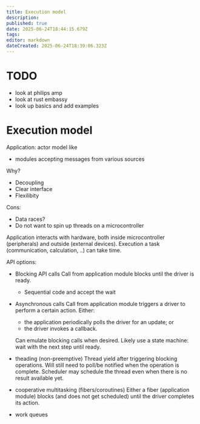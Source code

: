 ```yaml
---
title: Execution model
description: 
published: true
date: 2025-06-24T18:44:15.679Z
tags: 
editor: markdown
dateCreated: 2025-06-24T18:39:06.323Z
---
```


# TODO

* look at philips amp
* look at rust embassy
* look up basics and add examples

# Execution model


Application: actor model like
* modules accepting messages from various sources

Why?
* Decoupling
* Clear interface
* Flexilibity

Cons:
* Data races?
* Do not want to spin up threads on a microcontroller


Application interacts with hardware, both inside microcontroller (peripherals) and outside (external devices). Execution a task (communication, calculation, ..) can take time.

API options:
* Blocking API calls
  Call from application module blocks until the driver is ready.
  * Sequential code and accept the wait
* Asynchronous calls
  Call from application module triggers a driver to perform a certain action.
  Either:
  * the application periodically polls the driver for an update; or
  * the driver invokes a callback.
  
  Can emulate blocking calls when desired.
  Likely use a state machine: wait with the next step until ready.
  
* theading (non-preemptive)
  Thread yield after triggering blocking operations.
  Will still need to poll/be notified when the operation is complete. Scheduler may schedule the thread even when there is no result available yet.
  
* cooperative multitasking (fibers/coroutines)
  Either a fiber (application module) blocks (and does not get scheduled) until the driver completes its action.

* work queues


